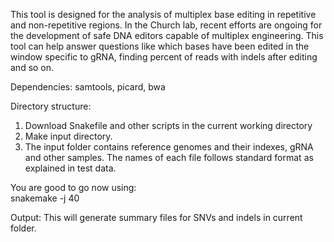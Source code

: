 This tool is designed for the analysis of multiplex base editing in repetitive and non-repetitive regions. In the Church lab, recent efforts are ongoing for the development of safe DNA editors capable of multiplex engineering. This tool can help answer questions like which bases have been edited in the window specific to gRNA, finding percent of reads with indels after editing and so on.

Dependencies: samtools, picard, bwa <br/>

Directory structure: <br/>
1. Download Snakefile and other scripts in the current working directory <br/>
2. Make input directory. <br/>
3. The input folder contains reference genomes and their indexes, gRNA and other samples. The names of each file follows standard format as explained in test data.

You are good to go now using: <br/>
snakemake -j 40

Output: This will generate summary files for SNVs and indels in current folder.
